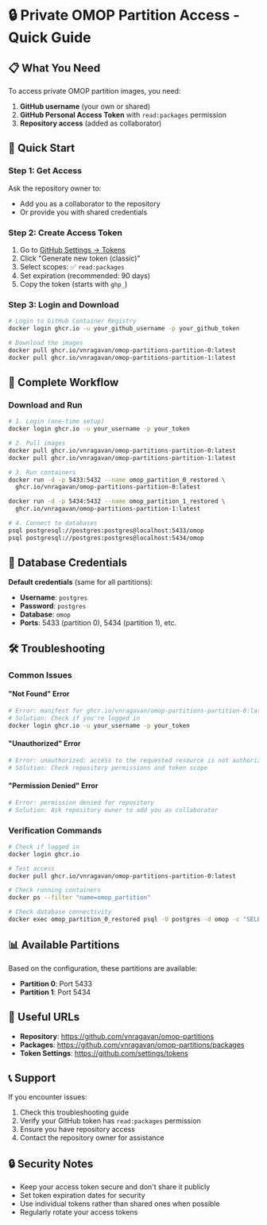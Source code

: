 # 🔒 Private OMOP Partition Access - Quick Guide

## 📋 What You Need

To access private OMOP partition images, you need:

1. **GitHub username** (your own or shared)
2. **GitHub Personal Access Token** with `read:packages` permission
3. **Repository access** (added as collaborator)

## 🚀 Quick Start

### **Step 1: Get Access**
Ask the repository owner to:
- Add you as a collaborator to the repository
- Or provide you with shared credentials

### **Step 2: Create Access Token**
1. Go to [GitHub Settings → Tokens](https://github.com/settings/tokens)
2. Click "Generate new token (classic)"
3. Select scopes: ✅ `read:packages`
4. Set expiration (recommended: 90 days)
5. Copy the token (starts with `ghp_`)

### **Step 3: Login and Download**
```bash
# Login to GitHub Container Registry
docker login ghcr.io -u your_github_username -p your_github_token

# Download the images
docker pull ghcr.io/vnragavan/omop-partitions-partition-0:latest
docker pull ghcr.io/vnragavan/omop-partitions-partition-1:latest
```

## 🔧 Complete Workflow

### **Download and Run**
```bash
# 1. Login (one-time setup)
docker login ghcr.io -u your_username -p your_token

# 2. Pull images
docker pull ghcr.io/vnragavan/omop-partitions-partition-0:latest
docker pull ghcr.io/vnragavan/omop-partitions-partition-1:latest

# 3. Run containers
docker run -d -p 5433:5432 --name omop_partition_0_restored \
  ghcr.io/vnragavan/omop-partitions-partition-0:latest

docker run -d -p 5434:5432 --name omop_partition_1_restored \
  ghcr.io/vnragavan/omop-partitions-partition-1:latest

# 4. Connect to databases
psql postgresql://postgres:postgres@localhost:5433/omop
psql postgresql://postgres:postgres@localhost:5434/omop
```

## 🔐 Database Credentials

**Default credentials** (same for all partitions):
- **Username**: `postgres`
- **Password**: `postgres`
- **Database**: `omop`
- **Ports**: 5433 (partition 0), 5434 (partition 1), etc.

## 🛠️ Troubleshooting

### **Common Issues**

#### **"Not Found" Error**
```bash
# Error: manifest for ghcr.io/vnragavan/omop-partitions-partition-0:latest not found
# Solution: Check if you're logged in
docker login ghcr.io -u your_username -p your_token
```

#### **"Unauthorized" Error**
```bash
# Error: unauthorized: access to the requested resource is not authorized
# Solution: Check repository permissions and token scope
```

#### **"Permission Denied" Error**
```bash
# Error: permission denied for repository
# Solution: Ask repository owner to add you as collaborator
```

### **Verification Commands**
```bash
# Check if logged in
docker login ghcr.io

# Test access
docker pull ghcr.io/vnragavan/omop-partitions-partition-0:latest

# Check running containers
docker ps --filter "name=omop_partition"

# Check database connectivity
docker exec omop_partition_0_restored psql -U postgres -d omop -c "SELECT 1"
```

## 📊 Available Partitions

Based on the configuration, these partitions are available:
- **Partition 0**: Port 5433
- **Partition 1**: Port 5434

## 🔗 Useful URLs

- **Repository**: https://github.com/vnragavan/omop-partitions
- **Packages**: https://github.com/vnragavan/omop-partitions/packages
- **Token Settings**: https://github.com/settings/tokens

## 📞 Support

If you encounter issues:
1. Check this troubleshooting guide
2. Verify your GitHub token has `read:packages` permission
3. Ensure you have repository access
4. Contact the repository owner for assistance

## 🔒 Security Notes

- Keep your access token secure and don't share it publicly
- Set token expiration dates for security
- Use individual tokens rather than shared ones when possible
- Regularly rotate your access tokens 